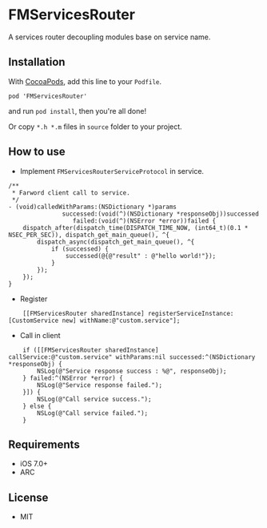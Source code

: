 # FMServicesRouter
A services router decoupling modules base on service name.

## Installation

With [CocoaPods](http://cocoapods.org/), add this line to your `Podfile`.

```
pod 'FMServicesRouter'
```

and run `pod install`, then you're all done!

Or copy `*.h *.m` files in `source` folder to your project.

## How to use

* Implement `FMServicesRouterServiceProtocol` in service.

```
/**
 * Farword client call to service.
 */
- (void)calledWithParams:(NSDictionary *)params
               successed:(void(^)(NSDictionary *responseObj))successed
                  failed:(void(^)(NSError *error))failed {
    dispatch_after(dispatch_time(DISPATCH_TIME_NOW, (int64_t)(0.1 * NSEC_PER_SEC)), dispatch_get_main_queue(), ^{
        dispatch_async(dispatch_get_main_queue(), ^{
            if (successed) {
                successed(@{@"result" : @"hello world!"});
            }
        });
    });
}
```

* Register

```
    [[FMServicesRouter sharedInstance] registerServiceInstance:[CustomService new] withName:@"custom.service"];

```

* Call in client

```
    if ([[FMServicesRouter sharedInstance] callService:@"custom.service" withParams:nil successed:^(NSDictionary *responseObj) {
        NSLog(@"Service response success : %@", responseObj);
    } failed:^(NSError *error) {
        NSLog(@"Service response failed.");
    }]) {
        NSLog(@"Call service success.");
    } else {
        NSLog(@"Call service failed.");
    }

```

## Requirements

* iOS 7.0+ 
* ARC

## License

* MIT